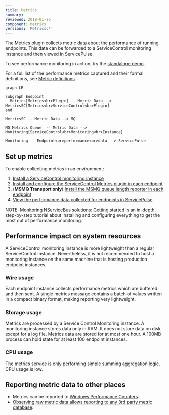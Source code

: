 ```yaml
---
title: Metrics
summary:
reviewed: 2018-01-26
component: Metrics
versions: 'Metrics:*'
---
```


The Metrics plugin collects metric data about the performance of running endpoints. This data can be forwarded to a ServiceControl monitoring instance and then viewed in ServicePulse.

To see performance monitoring in action, try the [standalone demo](/tutorials/monitoring-demo/).

For a full list of the performance metrics captured and their formal definitions, see [Metric definitions](definitions.md).

```mermaid
graph LR

subgraph Endpoint
  Metrics[Metrics<br>Plugin] -- Metric Data --> MetricsSC[Metrics<br>ServiceControl<br>Plugin]
end

MetricsSC -- Metric Data --> MQ

MQ[Metrics Queue] -- Metric Data --> Monitoring[ServiceControl<br>Monitoring<br>Instance]

Monitoring -- Endpoint<br>performance<br>data --> ServicePulse
```


## Set up metrics

To enable collecting metrics in an environment:

1. [Install a ServiceControl monitoring instance](/servicecontrol/monitoring-instances/)
2. [Install and configure the ServiceControl Metrics plugin in each endpoint](install-plugin.md)
3. (**MSMQ Transport only**) [Install the MSMQ queue length reporter in each endpoint](msmq-queue-length.md)
4. [View the performance data collected for endpoints in ServicePulse](in-servicepulse.md)

NOTE: [Monitoring NServiceBus solutions: Getting started](/tutorials/monitoring-setup/) is an in-depth, step-by-step tutorial about installing and configuring everything to get the most out of performance monitoring.


## Performance impact on system resources

A ServiceControl monitoring instance is more lightweight than a regular ServiceControl instance. Nevertheless, it is not recommended to host a monitoring instance on the same machine that is hosting production endpoint instances.

### Wire usage

Each endpoint instance collects performance metrics which are buffered and then sent. A single metrics message contains a batch of values written in a compact binary format, making reporting very lightweight.

### Storage usage

Metrics are processed by a Service Control Monitoring instance. A monitoring instance stores data only in RAM. It does not store data on disk except for a log file. Metrics data are stored for at most one hour. A 100MB process can hold state for at least 100 endpoint instances.

### CPU usage

The metrics service is only performing simple summing aggregation logic. CPU usage is low.


## Reporting metric data to other places

- Metrics can be reported to [Windows Performance Counters](performance-counters.md).
- [Observing raw metric data allows reporting to any 3rd party metric database](raw.md).

